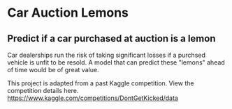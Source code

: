 # Car Auction Lemons
## Predict if a car purchased at auction is a lemon

Car dealerships run the risk of taking significant losses if a purchsed vehicle is unfit to be resold. A model that can predict these "lemons" ahead of time would be of great value.

This project is adapted from a past Kaggle competition. View the competition details here.
https://www.kaggle.com/competitions/DontGetKicked/data 
